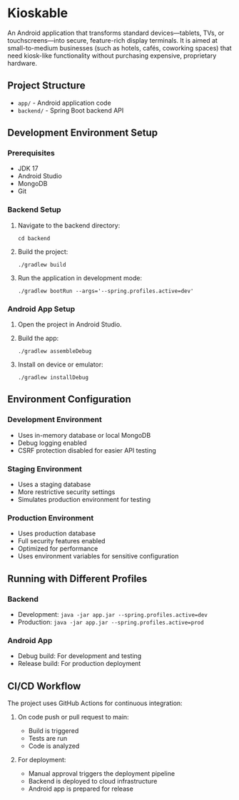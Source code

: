 # Kioskable

An Android application that transforms standard devices—tablets, TVs, or touchscreens—into secure, feature-rich display terminals. It is aimed at small-to-medium businesses (such as hotels, cafés, coworking spaces) that need kiosk-like functionality without purchasing expensive, proprietary hardware.

## Project Structure

- `app/` - Android application code
- `backend/` - Spring Boot backend API

## Development Environment Setup

### Prerequisites

- JDK 17
- Android Studio
- MongoDB
- Git

### Backend Setup

1. Navigate to the backend directory:
   ```
   cd backend
   ```

2. Build the project:
   ```
   ./gradlew build
   ```

3. Run the application in development mode:
   ```
   ./gradlew bootRun --args='--spring.profiles.active=dev'
   ```

### Android App Setup

1. Open the project in Android Studio.

2. Build the app:
   ```
   ./gradlew assembleDebug
   ```

3. Install on device or emulator:
   ```
   ./gradlew installDebug
   ```

## Environment Configuration

### Development Environment
- Uses in-memory database or local MongoDB
- Debug logging enabled
- CSRF protection disabled for easier API testing

### Staging Environment
- Uses a staging database
- More restrictive security settings
- Simulates production environment for testing

### Production Environment
- Uses production database
- Full security features enabled
- Optimized for performance
- Uses environment variables for sensitive configuration

## Running with Different Profiles

### Backend
- Development: `java -jar app.jar --spring.profiles.active=dev`
- Production: `java -jar app.jar --spring.profiles.active=prod`

### Android App
- Debug build: For development and testing
- Release build: For production deployment

## CI/CD Workflow

The project uses GitHub Actions for continuous integration:

1. On code push or pull request to main:
   - Build is triggered
   - Tests are run
   - Code is analyzed

2. For deployment:
   - Manual approval triggers the deployment pipeline
   - Backend is deployed to cloud infrastructure
   - Android app is prepared for release 
